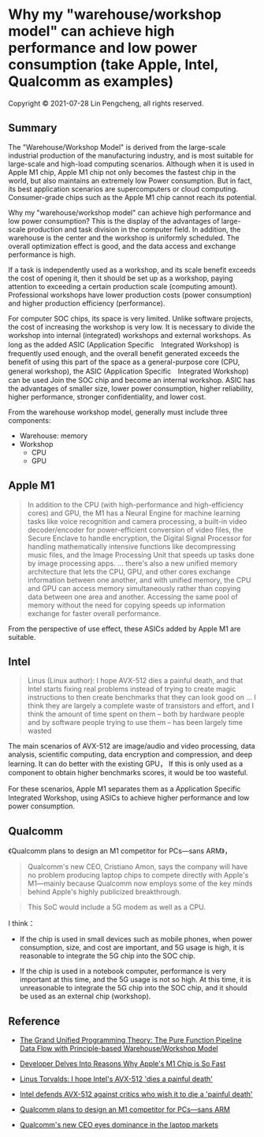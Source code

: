 # Why my "warehouse/workshop model" can achieve high performance and low power consumption (take Apple, Intel, Qualcomm as examples)

Copyright © 2021-07-28 Lin Pengcheng, all rights reserved.

## Summary

The "Warehouse/Workshop Model" is derived from the large-scale industrial production of the manufacturing industry, 
and is most suitable for large-scale and high-load computing scenarios. Although when it is used in Apple M1 chip, 
Apple M1 chip not only becomes the fastest chip in the world, but also maintains an extremely low Power consumption. 
But in fact, its best application scenarios are supercomputers or cloud computing. 
Consumer-grade chips such as the Apple M1 chip cannot reach its potential.

Why my "warehouse/workshop model" can achieve high performance and low power consumption? 
This is the display of the advantages of large-scale production and task division in the computer field. 
In addition, the warehouse is the center and the workshop is uniformly scheduled. 
The overall optimization effect is good, and the data access and exchange performance is high.

If a task is independently used as a workshop, and its scale benefit exceeds the cost of opening it, 
then it should be set up as a workshop, paying attention to exceeding a certain production scale (computing amount). 
Professional workshops have lower production costs (power consumption) and higher production efficiency (performance).

For computer SOC chips, its space is very limited. 
Unlike software projects, the cost of increasing the workshop is very low.
It is necessary to divide the workshop into internal (integrated) workshops and external workshops. 
As long as the added ASIC (Application Specific　Integrated Workshop) is frequently used enough, 
and the overall benefit generated exceeds the benefit of using this part of the space as a general-purpose core (CPU, general workshop), 
the ASIC (Application Specific　Integrated Workshop) can be used Join the SOC chip and become an internal workshop. 
ASIC has the advantages of smaller size, lower power consumption, higher reliability, 
higher performance, stronger confidentiality, and lower cost.

From the warehouse workshop model, generally must include three components:

- Warehouse: memory
- Workshop
  - CPU
  - GPU

## Apple M1

> In addition to the CPU (with high-performance and high-efficiency cores) and GPU, 
> the M1 has a Neural Engine for machine learning tasks like voice recognition and camera processing, 
> a built-in video decoder/encoder for power-efficient conversion of video files, 
> the Secure Enclave to handle encryption, 
> the Digital Signal Processor for handling mathematically intensive functions like decompressing music files, 
> and the Image Processing Unit that speeds up tasks done by image processing apps.
> ...
> there's also a new unified memory architecture that lets the CPU, GPU, 
> and other cores exchange information between one another, and with unified memory, 
> the CPU and GPU can access memory simultaneously rather than copying data between one area and another. 
> Accessing the same pool of memory without the need for copying speeds up information exchange for faster overall performance.

From the perspective of use effect, these ASICs added by Apple M1 are suitable.

## Intel

> Linus (Linux author): I hope AVX-512 dies a painful death, 
> and that Intel starts fixing real problems instead of trying to create magic instructions 
> to then create benchmarks that they can look good on ... 
> I think they are largely a complete waste of transistors and effort, 
> and I think the amount of time spent on them 
> – both by hardware people and by software people trying to use them – 
> has been largely time wasted

The main scenarios of AVX-512 are image/audio and video processing, data analysis, 
scientific computing, data encryption and compression, and deep learning. 
It can do better with the existing GPU，
If this is only used as a component to obtain higher benchmarks scores, 
it would be too wasteful.

For these scenarios, Apple M1 separates them as a Application Specific　Integrated Workshop, 
using ASICs to achieve higher performance and low power consumption.
  
## Qualcomm

《Qualcomm plans to design an M1 competitor for PCs—sans ARM》，
> Qualcomm's new CEO, Cristiano Amon, says the company will have no problem producing laptop chips 
> to compete directly with Apple's M1—mainly because Qualcomm now employs some of 
> the key minds behind Apple's highly publicized breakthrough.

> This SoC would include a 5G modem as well as a CPU.

I think：

- If the chip is used in small devices such as mobile phones, 
  when power consumption, size, and cost are important, and 5G usage is high, 
  it is reasonable to integrate the 5G chip into the SOC chip.

- If the chip is used in a notebook computer, performance is very important at this time, 
  and the 5G usage is not so high. At this time, it is unreasonable to integrate the 5G chip into the SOC chip, 
  and it should be used as an external chip (workshop).

## Reference

- [The Grand Unified Programming Theory: The Pure Function Pipeline Data Flow with Principle-based Warehouse/Workshop Model](https://github.com/linpengcheng/PurefunctionPipelineDataflow)

- [Developer Delves Into Reasons Why Apple's M1 Chip is So Fast](https://www.macrumors.com/2020/11/30/m1-chip-speed-explanation-developer/)

- [Linus Torvalds: I hope Intel's AVX-512 'dies a painful death'](https://www.zdnet.com/article/linus-torvalds-i-hope-intels-avx-512-dies-a-painful-death/)

- [Intel defends AVX-512 against critics who wish it to die a 'painful death'](https://www.pcworld.com/article/3571956/intel-defends-avx-512-against-critics-who-wish-it-to-die-a-painful-death.html)

- [Qualcomm plans to design an M1 competitor for PCs—sans ARM](
https://arstechnica.com/gadgets/2021/07/qualcomm-ceo-we-can-beat-apple-because-we-poached-talent-from-them/)

- [Qualcomm's new CEO eyes dominance in the laptop markets](https://www.reuters.com/technology/qualcomms-new-ceo-eyes-dominance-laptop-markets-2021-07-01/)
